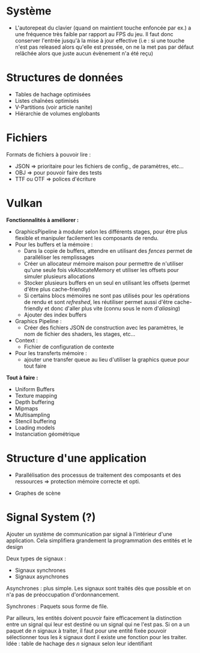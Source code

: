 # Système
- L'autorepeat du clavier (quand on maintient touche enfoncée par ex.) a une fréquence très faible par rapport au FPS du jeu.
Il faut donc conserver l'entrée jusqu'à la mise à jour effective (i.e : si une touche n'est pas released alors qu'elle est pressée, on ne la met pas par défaut relâchée alors que juste aucun évènement n'a été reçu)

# Structures de données
- Tables de hachage optimisées
- Listes chaînées optimisés
- V-Partitions (voir article nanite)
- Hiérarchie de volumes englobants
# Fichiers
Formats de fichiers à pouvoir lire :
- JSON => prioritaire pour les fichiers de config., de paramètres, etc...
- OBJ => pour pouvoir faire des tests
- TTF ou OTF => polices d'écriture
# Vulkan
**Fonctionnalités à améliorer :**
- GraphicsPipeline à moduler selon les différents stages, pour être plus flexible et manipuler facilement les composants de rendu.
- Pour les buffers et la mémoire :
	- Dans la copie de buffers, attendre en utilisant des *fences* permet de paralléliser les remplissages
	- Créer un allocateur mémoire maison pour permettre de n'utiliser qu'une seule fois vkAllocateMemory et utiliser les offsets pour simuler plusieurs allocations
	- Stocker plusieurs buffers en un seul en utilisant les offsets (permet d'être plus cache-friendly)
	- Si certains blocs mémoires ne sont pas utilisés pour les opérations de rendu et sont *refreshed*, les réutiliser permet aussi d'être cache-friendly et donc d'aller plus vite (connu sous le nom d'*aliasing*)
	- Ajouter des index buffers
- Graphics Pipeline :
	- Créer des fichiers JSON de construction avec les paramètres, le nom de fichier des shaders, les stages, etc...
- Context :
	- Fichier de configuration de contexte 
- Pour les transferts mémoire :
	- ajouter une transfer queue au lieu d'utiliser la graphics queue pour tout faire

**Tout à faire :**
- Uniform Buffers
- Texture mapping
- Depth buffering
- Mipmaps
- Multisampling
- Stencil buffering
- Loading models
- Instanciation géométrique
# Structure d'une application
- Parallélisation des processus de traitement des composants et des ressources
=> protection mémoire correcte et opti.

- Graphes de scène
# Signal System (?)

Ajouter un système de communication par signal à l'intérieur d'une application. Cela simplifiera grandement la programmation des entités et le design

Deux types de signaux :
- Signaux synchrones
- Signaux asynchrones

Asynchrones : plus simple. Les signaux sont traités dès que possible et on n'a pas de préoccupation d'ordonnancement.

Synchrones : Paquets sous forme de file.

Par ailleurs, les entités doivent pouvoir faire efficacement la distinction entre un signal qui leur est destiné ou un signal qui ne l'est pas. Si on  a un paquet de $n$ signaux à traiter, il faut pour une entité fixée pouvoir sélectionner tous les $k$ signaux dont il existe une fonction pour les traiter. Idée : table de hachage des $n$ signaux selon leur identifiant